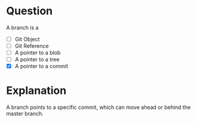 # Question
A branch is a
- [ ] Git Object
- [ ] Git Reference
- [ ] A pointer to a blob
- [ ] A pointer to a tree
- [X] A pointer to a commit

# Explanation
A branch points to a specific commit, which can move ahead or behind the master branch.
